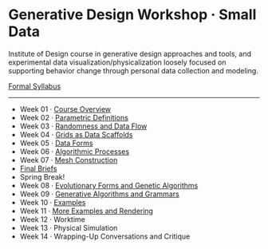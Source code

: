 # Generative Design Workshop · Small Data

Institute of Design course in generative design approaches and tools, and experimental data visualization/physicalization loosely focused on supporting behavior change through personal data collection and modeling.

[Formal Syllabus](generative-design-workshop.pdf)

-----

- Week 01 · [Course Overview](week01/README.md)
- Week 02 · [Parametric Definitions](week02/README.md)
- Week 03 · [Randomness and Data Flow](week03/README.md)
- Week 04 · [Grids as Data Scaffolds](week04/README.md)
- Week 05 · [Data Forms](week05/README.md)
- Week 06 · [Algorithmic Processes](week06/README.md)
- Week 07 · [Mesh Construction](week07/README.md)
- [Final Briefs](briefs.md)
- Spring Break! 
- Week 08 · [Evolutionary Forms and Genetic Algorithms](week08/README.md)
- Week 09 · [Generative Algorithms and Grammars](week09/README.md)
- Week 10 · [Examples](week10/README.md)
- Week 11 · [More Examples and Rendering](week11/README.md)
- Week 12 · Worktime
- Week 13 · Physical Simulation
- Week 14 · Wrapping-Up Conversations and Critique
